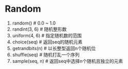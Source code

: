 # Random

1. random()   # 0.0 ~ 1.0
2. randint(3, 6)   # 随机整形数
3. uniform(4, 6)   # 指定随机数的范围
4. choice(seq)  # 返回seq的随机元素
5. getrandbits(n)   # 以长整型返回n个随机位
6. shuffle(seq) # 随机打乱一个序列
7. sample(seq, n)   # 返回seq中选择n个随机且独立的元素
